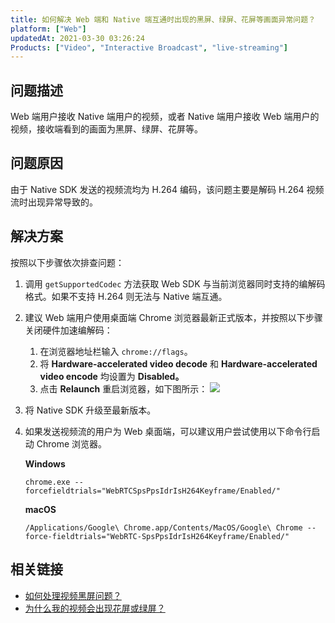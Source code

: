 ```yaml
---
title: 如何解决 Web 端和 Native 端互通时出现的黑屏、绿屏、花屏等画面异常问题？
platform: ["Web"]
updatedAt: 2021-03-30 03:26:24
Products: ["Video", "Interactive Broadcast", "live-streaming"]
---
```


## 问题描述

Web 端用户接收 Native 端用户的视频，或者 Native 端用户接收 Web 端用户的视频，接收端看到的画面为黑屏、绿屏、花屏等。

## 问题原因

由于 Native SDK 发送的视频流均为 H.264 编码，该问题主要是解码 H.264 视频流时出现异常导致的。

## 解决方案

按照以下步骤依次排查问题：

1. 调用 `getSupportedCodec` 方法获取 Web SDK 与当前浏览器同时支持的编解码格式。如果不支持 H.264 则无法与 Native 端互通。

2. 建议 Web 端用户使用桌面端 Chrome 浏览器最新正式版本，并按照以下步骤关闭硬件加速编解码：

   1. 在浏览器地址栏输入 `chrome://flags`。
   2. 将 **Hardware-accelerated video decode** 和 **Hardware-accelerated video encode** 均设置为 **Disabled。**
   3. 点击 **Relaunch** 重启浏览器，如下图所示：
      ![](https://web-cdn.agora.io/docs-files/1616748192326)

3. 将 Native SDK 升级至最新版本。

4. 如果发送视频流的用户为 Web 桌面端，可以建议用户尝试使用以下命令行启动 Chrome 浏览器。

   **Windows**

   ```shell
   chrome.exe --forcefieldtrials="WebRTCSpsPpsIdrIsH264Keyframe/Enabled/"
   ```

   **macOS**

   ```shell
   /Applications/Google\ Chrome.app/Contents/MacOS/Google\ Chrome --force-fieldtrials="WebRTC-SpsPpsIdrIsH264Keyframe/Enabled/"
   ```

## 相关链接

- [如何处理视频黑屏问题？](https://docs.agora.io/cn/faq/video_blank)
- [为什么我的视频会出现花屏或绿屏？](https://docs.agora.io/cn/faq/pixelated_green_video)
